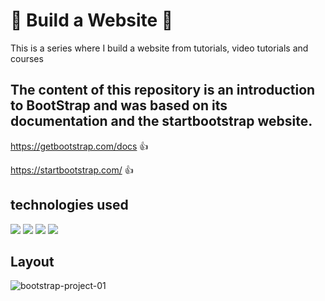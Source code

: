 # :rocket: Build a Website :rocket:

This is a series where I build a website from tutorials, video tutorials and courses

## The content of this repository is an introduction to BootStrap and was based on its documentation and the startbootstrap website.

https://getbootstrap.com/docs :+1:

https://startbootstrap.com/ :+1:


## technologies used

![](https://img.shields.io/badge/-HTML-%23ec6231)
![](https://img.shields.io/badge/-CSS-%23264de4)
![](https://img.shields.io/badge/-Sass-%23cd669a)
![](https://img.shields.io/badge/-Bootstrap-%23563d7c)

## Layout

![bootstrap-project-01](https://user-images.githubusercontent.com/50461475/118167687-563f0300-b3fd-11eb-885c-58a066a876a9.png)

